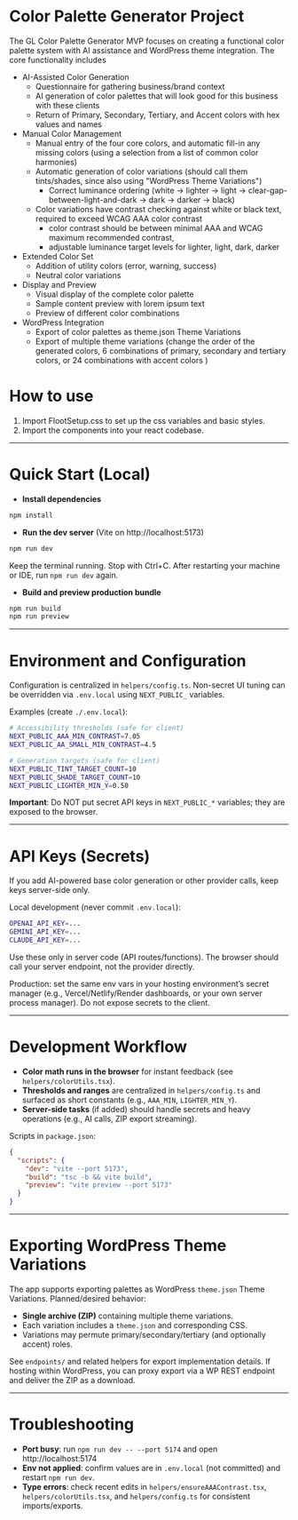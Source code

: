 # Color Palette Generator Project

The GL Color Palette Generator MVP focuses on creating a functional color palette system with AI assistance and WordPress theme integration. The core functionality includes
* AI-Assisted Color Generation
  * Questionnaire for gathering business/brand context
  * AI generation of color palettes that will look good for this business with these clients
  * Return of Primary, Secondary, Tertiary, and Accent colors with hex values and names
* Manual Color Management
  * Manual entry of the four core colors, and automatic fill-in any missing colors (using a selection from a list of common color harmonies)
  * Automatic generation of color variations (should call them tints/shades, since also using "WordPress Theme Variations")
    * Correct luminance ordering (white  → lighter → light → clear-gap-between-light-and-dark → dark → darker → black)
  * Color variations have contrast checking against white or black text, required to exceed WCAG AAA color contrast
    * color contrast should be between minimal AAA and WCAG maximum recommended contrast,
    * adjustable luminance target levels for lighter, light, dark, darker
* Extended Color Set
  * Addition of utility colors (error, warning, success)
  * Neutral color variations
* Display and Preview
  * Visual display of the complete color palette
  * Sample content preview with lorem ipsum text
  * Preview of different color combinations
* WordPress Integration
  * Export of color palettes as theme.json Theme Variations
  * Export of multiple theme variations (change the order of the generated colors, 6 combinations of primary, secondary and tertiary colors, or 24 combinations with accent colors )

# How to use

1. Import FlootSetup.css to set up the css variables and basic styles.
2. Import the components into your react codebase.

---

# Quick Start (Local)

* __Install dependencies__

```bash
npm install
```

* __Run the dev server__ (Vite on http://localhost:5173)

```bash
npm run dev
```

Keep the terminal running. Stop with Ctrl+C. After restarting your machine or IDE, run `npm run dev` again.

* __Build and preview production bundle__

```bash
npm run build
npm run preview
```

---

# Environment and Configuration

Configuration is centralized in `helpers/config.ts`. Non-secret UI tuning can be overridden via `.env.local` using `NEXT_PUBLIC_` variables.

Examples (create `./.env.local`):

```bash
# Accessibility thresholds (safe for client)
NEXT_PUBLIC_AAA_MIN_CONTRAST=7.05
NEXT_PUBLIC_AA_SMALL_MIN_CONTRAST=4.5

# Generation targets (safe for client)
NEXT_PUBLIC_TINT_TARGET_COUNT=10
NEXT_PUBLIC_SHADE_TARGET_COUNT=10
NEXT_PUBLIC_LIGHTER_MIN_Y=0.50
```

__Important__: Do NOT put secret API keys in `NEXT_PUBLIC_*` variables; they are exposed to the browser.

---

# API Keys (Secrets)

If you add AI-powered base color generation or other provider calls, keep keys server-side only.

Local development (never commit `.env.local`):

```bash
OPENAI_API_KEY=...
GEMINI_API_KEY=...
CLAUDE_API_KEY=...
```

Use these only in server code (API routes/functions). The browser should call your server endpoint, not the provider directly.

Production: set the same env vars in your hosting environment’s secret manager (e.g., Vercel/Netlify/Render dashboards, or your own server process manager). Do not expose secrets to the client.

---

# Development Workflow

* __Color math runs in the browser__ for instant feedback (see `helpers/colorUtils.tsx`).
* __Thresholds and ranges__ are centralized in `helpers/config.ts` and surfaced as short constants (e.g., `AAA_MIN`, `LIGHTER_MIN_Y`).
* __Server-side tasks__ (if added) should handle secrets and heavy operations (e.g., AI calls, ZIP export streaming).

Scripts in `package.json`:

```json
{
  "scripts": {
    "dev": "vite --port 5173",
    "build": "tsc -b && vite build",
    "preview": "vite preview --port 5173"
  }
}
```

---

# Exporting WordPress Theme Variations

The app supports exporting palettes as WordPress `theme.json` Theme Variations. Planned/desired behavior:

* __Single archive (ZIP)__ containing multiple theme variations.
* Each variation includes a `theme.json` and corresponding CSS.
* Variations may permute primary/secondary/tertiary (and optionally accent) roles.

See `endpoints/` and related helpers for export implementation details. If hosting within WordPress, you can proxy export via a WP REST endpoint and deliver the ZIP as a download.

---

# Troubleshooting

* __Port busy__: run `npm run dev -- --port 5174` and open http://localhost:5174
* __Env not applied__: confirm values are in `.env.local` (not committed) and restart `npm run dev`.
* __Type errors__: check recent edits in `helpers/ensureAAAContrast.tsx`, `helpers/colorUtils.tsx`, and `helpers/config.ts` for consistent imports/exports.

